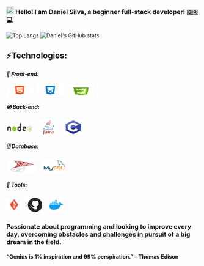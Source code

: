 ### <img height="20" src="https://raw.githubusercontent.com/iampavangandhi/iampavangandhi/master/gifs/Hi.gif" width="20px"> Hello! I am Daniel Silva, a beginner full-stack developer! 🇧🇷💻
 
![Top Langs](https://raw.githubusercontent.com/MicaelliMedeiros/micaellimedeiros/master/image/computer-illustration.png)
![Daniel's GitHub stats](https://github-readme-stats.vercel.app/api?username=danielprogram08&show_icons=true&theme=tokyonight)

## ⚡️Technologies:

#### _**📀 Front-end:**_
<div style="display: flex; align-items: center;">
    <img id="HTML" src="./LogoTechnology/HTML-5.png" width="70" height="30" style="margin-right: 10px;">
    <img id="CSS" src="./LogoTechnology/CSS-3.png" width="70" height="30" style="margin-right: 10px;">
    <img id="JS" src="./LogoTechnology/JS.png" width="70" height="30">
</div>

#### _**💿 Back-end:**_
<div style="display: flex; align-items: center;">
    <img id="NODE" src="./LogoTechnology/NODE.png" width="70" height="30" style="margin-right: 10px;">
    <img id="JAVA" src="./LogoTechnology/JAVA.png" width="60" height="40" style="margin-right: 10px;">
    <img id="C" src="./LogoTechnology/C.png" width="50" height="40">
</div>

#### _**🗄 Database:**_
<div style="display: flex; align-items: center;">
    <img id="SQL-SERVER" src="./LogoTechnology/SQL-SERVER.png" width="80" height="40" style="margin-right: 10px;">
    <img id="MYSQL" src="./LogoTechnology/MYSQL.png" width="70" height="40">
</div>

#### _**💼 Tools:**_
<div style="display: flex; align-items: center;">
    <img id="GIT" src="./LogoTechnology/Git.png" width="40" height="30" style="margin-right: 10px;">
    <img id="GITHUB" src="./LogoTechnology/GITHUB.png" width="50" height="50" style="margin-right: 10px;">
    <img id="DOCKER" src="./LogoTechnology/DOCKER.png" width="40" height="40">
</div>

### Passionate about programming and looking to improve every day, overcoming obstacles and challenges in pursuit of a big dream in the field. 
#### “Genius is 1% inspiration and 99% perspiration.” – Thomas Edison
